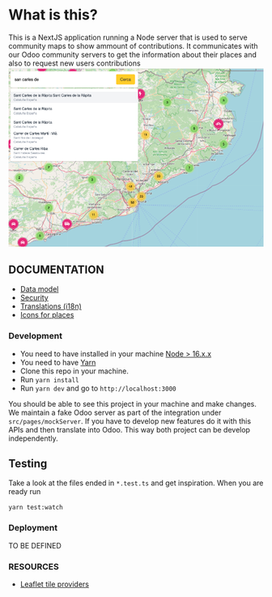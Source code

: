 # What is this?
This is a NextJS application running a Node server that is used to serve community maps to show ammount of contributions.
It communicates with our Odoo community servers to get the information about their places and also to request new users contributions
![Map Image](/public/map.png)

## DOCUMENTATION
- [Data model](/doc/data-model.md)
- [Security](/doc/security.md)
- [Translations (i18n)](/doc/i18n.md)
- [Icons for places](/doc/icons.md)

### Development
- You need to have installed in your machine [Node > 16.x.x](https://nodejs.org/en/)
- You need to have [Yarn](https://yarnpkg.com/)
- Clone this repo in your machine.
- Run `yarn install`
- Run `yarn dev` and go to `http://localhost:3000`

You should be able to see this project in your machine and make changes. We maintain a fake Odoo server as part of
the integration under `src/pages/mockServer`. If you have to develop new features do it with this APIs and then translate into Odoo.
This way both project can be develop independently.

## Testing
Take a look at the files ended in `*.test.ts` and get inspiration. When you are ready run
```
yarn test:watch
```

### Deployment
TO BE DEFINED

### RESOURCES
- [Leaflet tile providers](http://leaflet-extras.github.io/leaflet-providers/preview/index.html)

